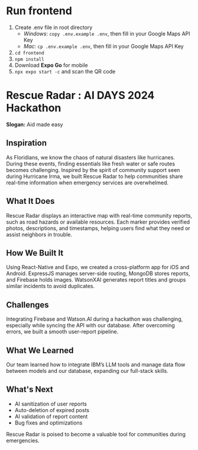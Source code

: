 # Run frontend
1. Create .env file in root directory
    * *Windows*: `copy .env.example .env`, then fill in your Google Maps API Key
    * _Mac_: `cp .env.example .env`, then fill in your Google Maps API Key
1. `cd frontend`
1. `npm install`
1. Download **Expo Go** for mobile
1. `npx expo start -c` and scan the QR code

# Rescue Radar : AI DAYS 2024 Hackathon

**Slogan:** Aid made easy

## Inspiration
As Floridians, we know the chaos of natural disasters like hurricanes. During these events, finding essentials like fresh water or safe routes becomes challenging. Inspired by the spirit of community support seen during Hurricane Irma, we built Rescue Radar to help communities share real-time information when emergency services are overwhelmed.

## What It Does
Rescue Radar displays an interactive map with real-time community reports, such as road hazards or available resources. Each marker provides verified photos, descriptions, and timestamps, helping users find what they need or assist neighbors in trouble.

## How We Built It
Using React-Native and Expo, we created a cross-platform app for iOS and Android. ExpressJS manages server-side routing, MongoDB stores reports, and Firebase holds images. WatsonXAI generates report titles and groups similar incidents to avoid duplicates.

## Challenges
Integrating Firebase and Watson.AI during a hackathon was challenging, especially while syncing the API with our database. After overcoming errors, we built a smooth user-report pipeline.

## What We Learned
Our team learned how to integrate IBM’s LLM tools and manage data flow between models and our database, expanding our full-stack skills.

## What's Next
- AI sanitization of user reports
- Auto-deletion of expired posts
- AI validation of report content
- Bug fixes and optimizations

Rescue Radar is poised to become a valuable tool for communities during emergencies.
